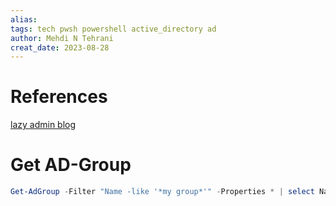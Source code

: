 ```yaml
---
alias: 
tags: tech pwsh powershell active_directory ad
author: Mehdi N Tehrani
creat_date: 2023-08-28 
---
```


# References
[lazy admin blog]()

# Get AD-Group
```PowerShell
Get-AdGroup -Filter "Name -like '*my group*'" -Properties * | select Name, Description
```
